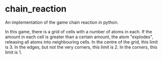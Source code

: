 # chain_reaction
An implementation of the game chain reaction in python.

In this game, there is a grid of cells with a number of atoms in each. 
If the amount in each cell is greater than a certain amount, the atom "explodes", releasing all atoms into neighbouring cells.
In the centre of the grid, this limit is 3. In the edges, but not the very corners, this limit is 2. In the corners, this limit is 1.
